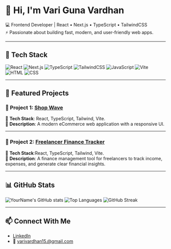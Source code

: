 # 👋 Hi, I'm Vari Guna Vardhan

💻 Frontend Developer | React • Next.js • TypeScript • TailwindCSS  
⚡ Passionate about building fast, modern, and user-friendly web apps.  

---

## 🚀 Tech Stack
![React](https://img.shields.io/badge/React-20232A?style=for-the-badge&logo=react&logoColor=61DAFB)
![Next.js](https://img.shields.io/badge/Next.js-000000?style=for-the-badge&logo=nextdotjs&logoColor=white)
![TypeScript](https://img.shields.io/badge/TypeScript-007ACC?style=for-the-badge&logo=typescript&logoColor=white)
![TailwindCSS](https://img.shields.io/badge/Tailwind-38B2AC?style=for-the-badge&logo=tailwindcss&logoColor=white)
![JavaScript](https://img.shields.io/badge/JavaScript-F7DF1E?style=for-the-badge&logo=javascript&logoColor=black)
![Vite](https://img.shields.io/badge/Vite-646CFF?style=for-the-badge&logo=vite&logoColor=white)
![HTML](https://img.shields.io/badge/HTML5-E34F26?style=for-the-badge&logo=html5&logoColor=white)
![CSS](https://img.shields.io/badge/CSS3-1572B6?style=for-the-badge&logo=css3&logoColor=white)

---

## 📌 Featured Projects

### 🌟 Project 1: [Shop Wave](https://github.com/iamgunavardhan/shop-wave)
🔹 **Tech Stack**: React, TypeScript, Tailwind, Vite.     
🔹 **Description**: A modern eCommerce web application with a responsive UI.    

---

### 🌟 Project 2: [Freelancer Finance Tracker](https://github.com/iamgunavardhan/freelancer-finance-tracker)
🔹 **Tech Stack**:React, TypeScript, Tailwind, Vite.     
🔹 **Description**: A finance management tool for freelancers to track income, expenses, and generate clear financial insights.    

---

## 📊 GitHub Stats
![YourName's GitHub stats](https://github-readme-stats.vercel.app/api?username=iamgunavardhan&show_icons=true&theme=radical)
![Top Languages](https://github-readme-stats.vercel.app/api/top-langs/?username=iamgunavardhan&layout=compact&theme=radical)
![GitHub Streak](https://github-readme-streak-stats.herokuapp.com/?user=iamgunavardhan&theme=radical)

---

## 📫 Connect With Me
- [LinkedIn](www.linkedin.com/in/vari-guna-vardhan-359406283)   
- 📧 varivardhan15.@gmail.com

